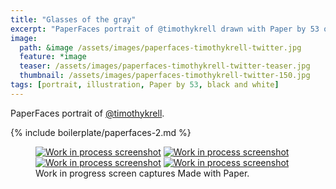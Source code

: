 ```yaml
---
title: "Glasses of the gray"
excerpt: "PaperFaces portrait of @timothykrell drawn with Paper by 53 on an iPad."
image: 
  path: &image /assets/images/paperfaces-timothykrell-twitter.jpg 
  feature: *image
  teaser: /assets/images/paperfaces-timothykrell-twitter-teaser.jpg
  thumbnail: /assets/images/paperfaces-timothykrell-twitter-150.jpg
tags: [portrait, illustration, Paper by 53, black and white]
---
```


PaperFaces portrait of [@timothykrell](http://twitter.com/timothykrell).

{% include boilerplate/paperfaces-2.md %}

<figure class="third">
  <a href="/assets/images/paperfaces-timothykrell-process-1-lg.jpg"><img src="/assets/images/paperfaces-timothykrell-process-1-600.jpg" alt="Work in process screenshot"></a>
  <a href="/assets/images/paperfaces-timothykrell-process-2-lg.jpg"><img src="/assets/images/paperfaces-timothykrell-process-2-600.jpg" alt="Work in process screenshot"></a>
  <a href="/assets/images/paperfaces-timothykrell-process-3-lg.jpg"><img src="/assets/images/paperfaces-timothykrell-process-3-600.jpg" alt="Work in process screenshot"></a>
  <a href="/assets/images/paperfaces-timothykrell-process-4-lg.jpg"><img src="/assets/images/paperfaces-timothykrell-process-4-600.jpg" alt="Work in process screenshot"></a>
  <figcaption>Work in progress screen captures Made with Paper.</figcaption>
</figure>
